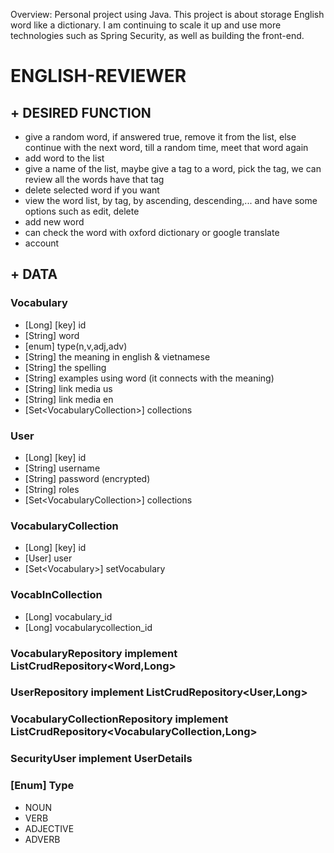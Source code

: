 Overview: Personal project using Java. This project is about storage English word like a dictionary. I am continuing to scale it up and use more technologies such as Spring Security, as well as building the front-end.

# ENGLISH-REVIEWER

## + DESIRED FUNCTION
- give a random word, if answered true, remove it from the list, else continue with 
the next word, till a random time, meet that word again
- add word to the list
- give a name of the list, maybe give a tag to a word, pick the tag, we can 
review all the words have that tag
- delete selected word if you want
- view the word list, by tag, by ascending, descending,... and have some options
such as edit, delete
- add new word 
- can check the word with oxford dictionary or google translate
- account

## + DATA
### Vocabulary
- [Long] [key] id
- [String] word
- [enum] type(n,v,adj,adv)
- [String] the meaning in english & vietnamese
- [String] the spelling
- [String] examples using word (it connects with the meaning)
- [String] link media us
- [String] link media en
- [Set\<VocabularyCollection>] collections
### User
- [Long] [key] id
- [String] username
- [String] password (encrypted)
- [String] roles
- [Set\<VocabularyCollection>] collections
### VocabularyCollection
- [Long] [key] id
- [User] user
- [Set\<Vocabulary>] setVocabulary
### VocabInCollection
- [Long] vocabulary_id
- [Long] vocabularycollection_id
### VocabularyRepository implement ListCrudRepository<Word,Long>
### UserRepository implement ListCrudRepository<User,Long>
### VocabularyCollectionRepository implement ListCrudRepository<VocabularyCollection,Long>
### SecurityUser implement UserDetails
### [Enum] Type
- NOUN
- VERB
- ADJECTIVE
- ADVERB




	
